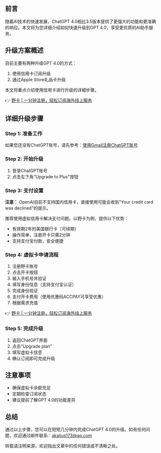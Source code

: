 ## 前言

随着AI技术的快速发展，ChatGPT 4.0相比3.5版本提供了更强大的功能和更准确的响应。本文将为您详细介绍如何快速升级到GPT 4.0，享受更优质的AI助手服务。

## 升级方案概述

目前主要有两种升级GPT 4.0的方式：
1. 使用信用卡订阅升级
2. 通过Apple Store礼品卡升级

本文将重点介绍使用信用卡进行升级的详细步骤。

👉 [野卡 | 一分钟注册，轻松订阅海外线上服务](https://bit.ly/bewildcard)

## 详细升级步骤

### Step 1: 准备工作

如果您还没有ChatGPT账号，请先参考：[使用Gmail注册ChatGPT账号](https://magicpr.github.io/2025/02/27/register-chatgpt-account/)

### Step 2: 开始升级

1. 登录ChatGPT账号
2. 点击左下角"Upgrade to Plus"按钮

### Step 3: 支付设置

**注意：** OpenAI目前不支持国内信用卡，直接使用可能会收到"Your credit card was declined"的提示。

推荐使用虚拟信用卡解决支付问题。以野卡为例，提供以下优势：
- 有效期2年的美国银行卡（可续期）
- 操作简单，注册开卡只需2分钟
- 支持支付宝付款，安全便捷

### Step 4: 虚拟卡申请流程

1. 注册野卡账号
2. 点击开卡按钮
3. 输入手机号并验证
4. 填写身份信息（支持支付宝认证）
5. 完成身份验证
6. 支付开卡费用（使用优惠码ACCPAY可享受优惠）
7. 根据需求充值

👉 [野卡 | 一分钟注册，轻松订阅海外线上服务](https://bit.ly/bewildcard)

### Step 5: 完成升级

1. 返回ChatGPT界面
2. 点击"Upgrade plan"
3. 填写虚拟卡信息
4. 确认订阅即可完成升级

## 注意事项

- 确保虚拟卡余额充足
- 定期检查订阅状态
- 建议提前了解GPT 4.0的功能差异

## 总结

通过以上步骤，您可以在短短几分钟内完成ChatGPT 4.0的升级。如有任何问题，欢迎通过邮件联系：akalius173@qq.com

转载请注明来源，欢迎指出文章中的任何错误或不清晰之处。